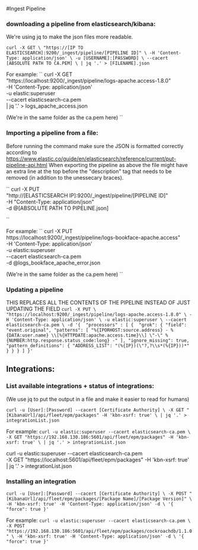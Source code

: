 #Ingest Pipeline
### downloading a pipeline from elasticsearch/kibana:
We're using jq to make the json files more readable.


``
curl -X GET \
"https://[IP TO ELASTICSEARCH]:9200/_ingest/pipeline/[PIPELINE ID]" \
-H 'Content-Type: application/json' \
-u [USERNAME]:[PASSWORD] \
--cacert [ABSOLUTE PATH TO CA.PEM] \
| jq '.' > [FILENAME].json
``

For example:
``
curl -X GET \
"https://localhost:9200/_ingest/pipeline/logs-apache.access-1.8.0" \
 -H 'Content-Type: application/json' \
 -u elastic:superuser \
 --cacert elasticsearch-ca.pem \
 | jq '.' > logs_apache_access.json
 
 (We're in the same folder as the ca.pem here)
``


### Importing a pipeline from a file:
Before running the command make sure the JSON is formatted correctly according to https://www.elastic.co/guide/en/elasticsearch/reference/current/put-pipeline-api.html
When exporting the pipeline as above the file might have an extra line at the top before the "description" tag that needs to be removed (in addition to the unessecary braces).

``
curl -X PUT \
 "http://[ELASTICSEARCH IP]:9200/_ingest/pipeline/[PIPELINE ID]" \
 -H "Content-Type: application/json" \
 -d @[ABSOLUTE PATH TO PIPELINE.json]

``

For example:
``
curl -X PUT \
https://localhost:9200/_ingest/pipeline/logs-bookface-apache.access" \
-H 'Content-Type: application/json' \
-u elastic:superuser \
--cacert elasticsearch-ca.pem \
-d @logs_bookface_apache_error.json
  
(We're in the same folder as the ca.pem here)
``



### Updating a pipeline
THIS REPLACES ALL THE CONTENTS OF THE PIPELINE INSTEAD OF JUST UPDATING THE FIELD
``
curl -X PUT \
"https://localhost:9200/_ingest/pipeline/logs-apache.access-1.8.0" \
-H 'Content-Type: application/json' \
-u elastic:superuser \
--cacert elasticsearch-ca.pem \
-d '{ 
    "processors" : [
    { 
        "grok": {
          "field": "event.original",
          "patterns": [
                "%{IPORHOST:source.address} - %{DATA:user.name} \\[%{HTTPDATE:apache.access.time}\\] \"-\" %{NUMBER:http.response.status_code:long} -"
          ],
          "ignore_missing": true,
          "pattern_definitions": {
            "ADDRESS_LIST": "(%{IP})(\"?,?\\s*(%{IP}))*"
          }
        }
      }
   ]
}'
``







## Integrations:
### List available integrations + status of integrations:
(We use jq to put the output in a file and make it easier to read for humans)

``
curl -u [User]:[Password] --cacert [Certificate Authority] \
-X GET "[KibanaUrl]/api/fleet/epm/packages" -H 'kbn-xsrf: true' \
| jq '.' > integrationList.json
``

For example:
``
curl -u elastic:superuser --cacert elasticsearch-ca.pem \
-X GET "https://192.168.130.186:5601/api/fleet/epm/packages" -H 'kbn-xsrf: true' \
| jq '.' > integrationList.json
``

curl -u elastic:superuser --cacert elasticsearch-ca.pem \
-X GET "https://localhost:5601/api/fleet/epm/packages" -H 'kbn-xsrf: true' \
| jq '.' > integrationList.json

### Installing an integration
``
curl -u [User]:[Password] --cacert [Certificate Authority] \
-X POST "[KibanaUrl]/api/fleet/epm/packages/[Package Name]/[Package Version]" \
-H 'kbn-xsrf: true' -H 'Content-Type: application/json' -d \
'{
  "force": true
}'
``

For example:
``
curl -u elastic:superuser --cacert elasticsearch-ca.pem \
-X POST "https://192.168.130.186:5601/api/fleet/epm/packages/cockroachdb/1.1.0" \
-H 'kbn-xsrf: true' -H 'Content-Type: application/json' -d \
'{
  "force": true
}'
``

